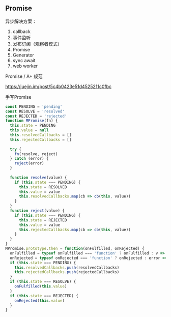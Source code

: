 ## Promise

异步解决方案：

1. callback
2. 事件监听
3. 发布订阅（观察者模式）
4. Promise
5. Generator
6. sync await
7. web worker

Promise / A+ 规范

https://juejin.im/post/5c4b0423e51d4525211c0fbc



手写Promise

```javascript
const PENDING = 'pending'
const RESOLVE = 'resolved'
const REJECTED = 'rejected'
function MPromise(fn) {
  this.state = PENDING
  this.value = null
  this.resolvedCallbacks = []
  this.rejectedCallbacks = []
  
  try {
    fn(resolve, reject)
  } catch (error) {
    reject(error)
  }
  
  function resolve(value) {
    if (this.state === PENDING) {
      this.state = RESOLVED
      this.value = value
      this.resolvedCallbacks.map(cb => cb(this, value))
    }
  }
  function reject(value) {
    if (this.state === PENDING) {
      this.state = REJECTED
      this.value = value
      this.rejectedCallbacks.map(cb => cb(this, value))
    }
  }
}
MPromise.prototype.then = function(onFulfilled, onRejected) {
  onFulfilled = typeof onFulfilled === 'function' ? onFulfilled : v => v
  onRejected = typeof onRejected === 'function' ? onRejected : error => { throw error }
  if (this.state === PENDING) {
    this.resolvedCallbacks.push(resolvedCallbacks)
    this.rejectedCallbacks.push(rejectedCallbacks)
  }
  if (this.state === RESOLVE) {
    onFulfilled(this.value)
  }
  if (this.state === REJECTED) {
    onRejected(this.value)
  }
}
```



